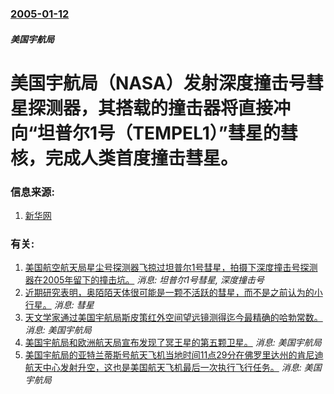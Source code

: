 ### [2005-01-12](/news/2005/01/12/index.md)

##### 美国宇航局
#  美国宇航局（NASA）发射深度撞击号彗星探测器，其搭载的撞击器将直接冲向“坦普尔1号（TEMPEL1）”彗星的彗核，完成人类首度撞击彗星。




### 信息来源:

1. [新华网](http://news.xinhuanet.com/world/2005-01/12/content_2448919.htm)

### 有关:

1. [美国航空航天局星尘号探测器飞掠过坦普尔1号彗星，拍摄下深度撞击号探测器在2005年留下的撞击坑。](/news/2011/02/14/美国航空航天局星尘号探测器飞掠过坦普尔1号彗星-拍摄下深度撞击号探测器在2005年留下的撞击坑.md) _消息: 坦普尔1号彗星, 深度撞击号_
2. [近期研究表明，奥陌陌天体很可能是一颗不活跃的彗星，而不是之前认为的小行星。](/news/2018/06/28/近期研究表明-奥陌陌天体很可能是一颗不活跃的彗星-而不是之前认为的小行星.md) _消息: 彗星_
3. [ 天文学家通过美国宇航局斯皮策红外空间望远镜测得迄今最精确的哈勃常数。](/news/2012/10/3/天文学家通过美国宇航局斯皮策红外空间望远镜测得迄今最精确的哈勃常数.md) _消息: 美国宇航局_
4. [ 美国宇航局和欧洲航天局宣布发现了冥王星的第五颗卫星。](/news/2012/07/11/美国宇航局和欧洲航天局宣布发现了冥王星的第五颗卫星.md) _消息: 美国宇航局_
5. [美国宇航局的亚特兰蒂斯号航天飞机当地时间11点29分在佛罗里达州的肯尼迪航天中心发射升空，这也是美国航天飞机最后一次执行飞行任务。](/news/2011/07/8/美国宇航局的亚特兰蒂斯号航天飞机当地时间11点29分在佛罗里达州的肯尼迪航天中心发射升空-这也是美国航天飞机最后一次执行.md) _消息: 美国宇航局_
